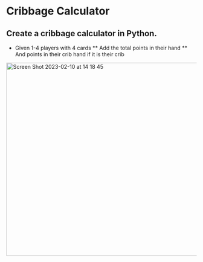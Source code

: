 # Cribbage Calculator

## Create a cribbage calculator in Python. 
* Given 1-4 players with 4 cards 
** Add the total points in their hand
** And points in their crib hand if it is their crib

<img width="512" alt="Screen Shot 2023-02-10 at 14 18 45" src="https://user-images.githubusercontent.com/5994255/218209654-35a9d212-ee07-4397-9832-304615dee1d0.png">
